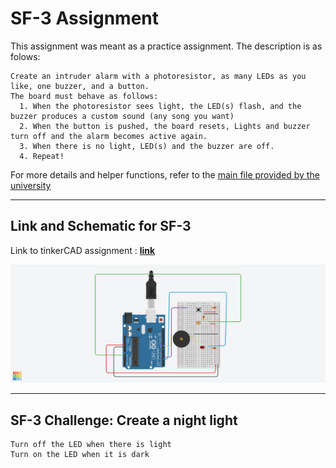 # SF-3 Assignment

This assignment was meant as a practice assignment. The description is as folows:

```
Create an intruder alarm with a photoresistor, as many LEDs as you like, one buzzer, and a button. 
The board must behave as follows:
  1. When the photoresistor sees light, the LED(s) flash, and the buzzer produces a custom sound (any song you want)
  2. When the button is pushed, the board resets, Lights and buzzer turn off and the alarm becomes active again.
  3. When there is no light, LED(s) and the buzzer are off.
  4. Repeat!
```
For more details and helper functions, refer to the [main file provided by the university](https://github.com/Jash-2000/Arduino-Projects/blob/master/SF-3/SF-3%20Assignment%20%26%20Grading%20Rubrics.docx)

---

## Link and Schematic for SF-3

Link to tinkerCAD assignment : [**link**](https://www.tinkercad.com/things/1XwBrxDMDWk-sf3assignment/editel?sharecode=l4D1VSBJ2Dukmro6R5qMRbVzpytAyfMT8co4oEoiabI)

![SF-3](https://github.com/Jash-2000/Arduino-Projects/blob/master/SF-3/SF3_Assignment.png)

---

## SF-3 Challenge: Create a night light

```
Turn off the LED when there is light
Turn on the LED when it is dark
```
